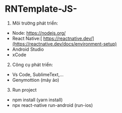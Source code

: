 # RNTemplate-JS-
1. Môi trường phát triển:
  - Node: https://nodejs.org/
  - React Native:[ https://reactnative.dev/](https://reactnative.dev/docs/environment-setup)
  - Android Studio
  - xCode
2. Công cụ phát triển:
  - Vs Code, SublimeText,...
  - Genymottion (máy ảo)
3. Run project
  - npm install (yarn install)
  - npx react-native run-android (run-ios)
